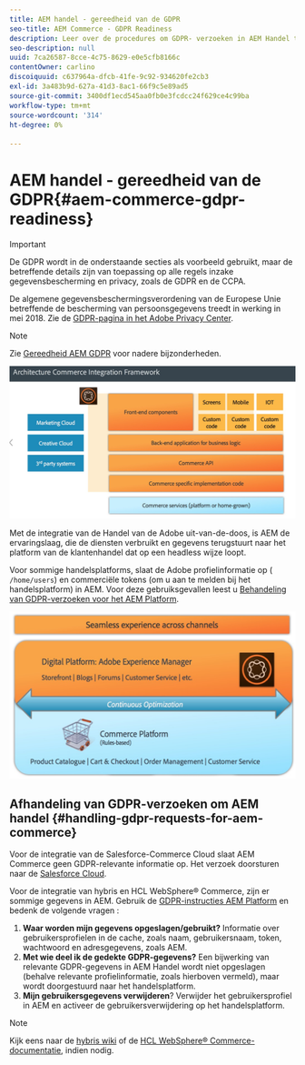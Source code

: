 ```yaml
---
title: AEM handel - gereedheid van de GDPR
seo-title: AEM Commerce - GDPR Readiness
description: Leer over de procedures om GDPR- verzoeken in AEM Handel te behandelen en hoe te om hen te gebruiken.
seo-description: null
uuid: 7ca26587-8cce-4c75-8629-e0e5cfb8166c
contentOwner: carlino
discoiquuid: c637964a-dfcb-41fe-9c92-934620fe2cb3
exl-id: 3a483b9d-627a-41d3-8ac1-66f9c5e89ad5
source-git-commit: 3400df1ecd545aa0fb0e3fcdcc24f629ce4c99ba
workflow-type: tm+mt
source-wordcount: '314'
ht-degree: 0%

---
```


# AEM handel - gereedheid van de GDPR{#aem-commerce-gdpr-readiness}

>[!IMPORTANT]
>
>De GDPR wordt in de onderstaande secties als voorbeeld gebruikt, maar de betreffende details zijn van toepassing op alle regels inzake gegevensbescherming en privacy, zoals de GDPR en de CCPA.

De algemene gegevensbeschermingsverordening van de Europese Unie betreffende de bescherming van persoonsgegevens treedt in werking in mei 2018. Zie de [GDPR-pagina in het Adobe Privacy Center](https://business.adobe.com/privacy/general-data-protection-regulation.html).

>[!NOTE]
>
>Zie [Gereedheid AEM GDPR](/help/managing/data-protection-and-privacy.md) voor nadere bijzonderheden.

![screen_shot_2018-03-22at111606](assets/screen_shot_2018-03-22at111606.jpg)

Met de integratie van de Handel van de Adobe uit-van-de-doos, is AEM de ervaringslaag, die de diensten verbruikt en gegevens terugstuurt naar het platform van de klantenhandel dat op een headless wijze loopt.

Voor sommige handelsplatforms, slaat de Adobe profielinformatie op ( `/home/users`) en commerciële tokens (om u aan te melden bij het handelsplatform) in AEM. Voor deze gebruiksgevallen leest u [Behandeling van GDPR-verzoeken voor het AEM Platform](/help/sites-administering/handling-gdpr-requests-for-aem-platform.md).

![screen_shot_2018-03-22at111621](assets/screen_shot_2018-03-22at111621.jpg)

## Afhandeling van GDPR-verzoeken om AEM handel {#handling-gdpr-requests-for-aem-commerce}

Voor de integratie van de Salesforce-Commerce Cloud slaat AEM Commerce geen GDPR-relevante informatie op. Het verzoek doorsturen naar de [Salesforce Cloud](https://documentation.b2c.commercecloud.salesforce.com/DOC1/index.jsp).

Voor de integratie van hybris en HCL WebSphere® Commerce, zijn er sommige gegevens in AEM. Gebruik de [GDPR-instructies AEM Platform](/help/sites-administering/handling-gdpr-requests-for-aem-platform.md) en bedenk de volgende vragen :

1. **Waar worden mijn gegevens opgeslagen/gebruikt?** Informatie over gebruikersprofielen in de cache, zoals naam, gebruikersnaam, token, wachtwoord en adresgegevens, zoals AEM.
1. **Met wie deel ik de gedekte GDPR-gegevens?** Een bijwerking van relevante GDPR-gegevens in AEM Handel wordt niet opgeslagen (behalve relevante profielinformatie, zoals hierboven vermeld), maar wordt doorgestuurd naar het handelsplatform.
1. **Mijn gebruikersgegevens verwijderen**? Verwijder het gebruikersprofiel in AEM en activeer de gebruikersverwijdering op het handelsplatform.

>[!NOTE]
>
>Kijk eens naar de [hybris wiki](https://wiki.hybris.com/) of de [HCL WebSphere® Commerce-documentatie](https://help.hcltechsw.com/commerce/index.html), indien nodig.

